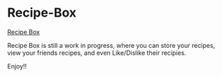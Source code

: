 # Recipe-Box

[Recipe Box](https://recipeboxrails.herokuapp.com)

Recipe Box is still a work in progress, where you can store your recipes, view your friends recipes, and even Like/Dislike their recipies.

Enjoy!!